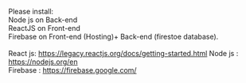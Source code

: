 Please install: <br /> 
Node js on Back-end <br /> 
ReactJS on Front-end <br /> 
Firebase on Front-end (Hosting)+ Back-end (firestoe database). 
<br /> 
<br />
React js: https://legacy.reactjs.org/docs/getting-started.html
Node js : https://nodejs.org/en <br />
Firebase : https://firebase.google.com/
